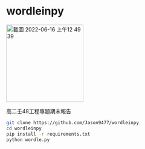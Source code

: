 # wordleinpy
<img width="204" alt="截圖 2022-06-16 上午12 49 39" src="https://user-images.githubusercontent.com/55344688/174106692-a1045721-5caf-49eb-98d8-2def91ae17c0.png">


高二壬48工程專題期末報告
```bash
git clone https://github.com/Jason9477/wordleinpy
cd wordleinpy
pip install -r requirements.txt
python wordle.py
```

###
